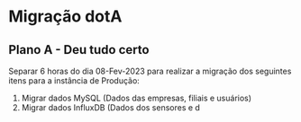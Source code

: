 # Migração dotA

## Plano A - Deu tudo certo

Separar 6 horas do dia 08-Fev-2023 para realizar a migração dos seguintes itens para a instância de Produção:

1. Migrar dados MySQL (Dados das empresas, filiais e usuários)
2. Migrar dados InfluxDB (Dados dos sensores e d
<!--stackedit_data:
eyJoaXN0b3J5IjpbMTQ4ODQ2MTk1NV19
-->